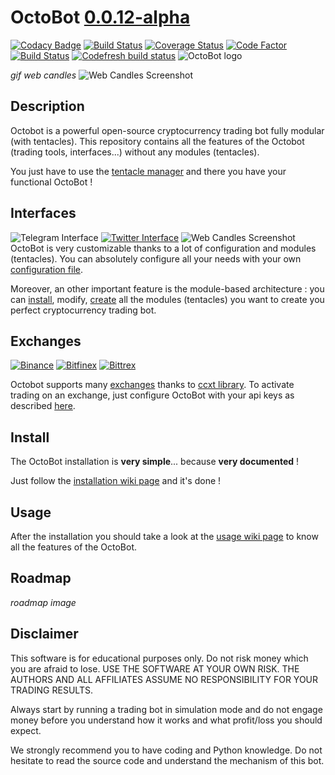 # OctoBot [0.0.12-alpha](https://github.com/Drakkar-Software/OctoBot/tree/dev/docs/CHANGELOG.md)
[![Codacy Badge](https://api.codacy.com/project/badge/Grade/c83a127c42ba4a389ca86a92fba7c53c)](https://www.codacy.com/app/paul.bouquet/OctoBot?utm_source=github.com&amp;utm_medium=referral&amp;utm_content=Drakkar-Software/OctoBot&amp;utm_campaign=Badge_Grade) [![Build Status](https://api.travis-ci.org/Drakkar-Software/OctoBot.svg?branch=dev)](https://travis-ci.org/Drakkar-Software/OctoBot) [![Coverage Status](https://coveralls.io/repos/github/Drakkar-Software/OctoBot/badge.svg?branch=dev)](https://coveralls.io/github/Drakkar-Software/OctoBot?branch=dev) [![Code Factor](https://www.codefactor.io/repository/github/Drakkar-Software/OctoBot/badge)](https://www.codefactor.io/repository/github/Drakkar-Software/OctoBot/overview/dev) [![Build Status](https://semaphoreci.com/api/v1/herklos/octobot/branches/dev/shields_badge.svg)](https://semaphoreci.com/herklos/octobot) [![Codefresh build status]( https://g.codefresh.io/api/badges/build?repoOwner=Drakkar-Software&repoName=OctoBot&branch=dev&pipelineName=OctoBot&accountName=herklos_marketplace&type=cf-1)]( https://g.codefresh.io/repositories/Drakkar-Software/OctoBot/builds?filter=trigger:build;branch:dev;service:5b06a377435197b088b1757a~OctoBot)
![OctoBot logo](../assets/octopus.png)

*gif web candles*
![Web Candles Screenshot](../assets/web_candle_screenshot.png)
## Description
Octobot is a powerful open-source cryptocurrency trading bot fully modular (with tentacles). 
This repository contains all the features of the Octobot (trading tools, interfaces...) without any modules (tentacles).

You just have to use the [tentacle manager](https://github.com/Drakkar-Software/OctoBot/wiki/Tentacle-Manager) 
and there you have your functional OctoBot ! 

## Interfaces
![Telegram Interface](../assets/telegram-interface.png)
[![Twitter Interface](../assets/twitter-interface.png)](https://twitter.com/HerklosBotCrypt)
![Web Candles Screenshot]()
OctoBot is very customizable thanks to a lot of configuration and modules (tentacles).
You can absolutely configure all your needs with your own 
[configuration file](https://github.com/Drakkar-Software/OctoBot/wiki/Configuration).

Moreover, an other important feature is the module-based architecture : 
you can [install](https://github.com/Drakkar-Software/OctoBot/wiki/Tentacle-Manager), 
modify, [create]([wiki](https://github.com/Drakkar-Software/OctoBot/wiki/Customize-your-OctoBot))
all the modules (tentacles) you want to create you perfect cryptocurrency trading bot.

## Exchanges
[![Binance](../assets/binance-logo.png)](https://www.binance.com)
[![Bitfinex](../assets/bitfinex-logo.png)](https://www.bitfinex.com)
[![Bittrex](../assets/bittrex-logo.png)](https://bittrex.com)

Octobot supports many [exchanges](https://github.com/Drakkar-Software/OctoBot/wiki/Exchanges) thanks 
to [ccxt library](https://github.com/ccxt/ccxt). 
To activate trading on an exchange, 
just configure OctoBot with your api keys as described [here]((https://github.com/Drakkar-Software/OctoBot/wiki/Exchanges)).

## Install
The OctoBot installation is **very simple**... because **very documented** !

Just follow the [installation wiki page](https://github.com/Drakkar-Software/OctoBot/wiki/Installation) and it's done !

## Usage
After the installation you should take a look at the 
[usage wiki page](https://github.com/Drakkar-Software/OctoBot/wiki/Usage) to know all the features of the OctoBot.

## Roadmap
*roadmap image*

## Disclaimer
This software is for educational purposes only. Do not risk money which 
you are afraid to lose. USE THE SOFTWARE AT YOUR OWN RISK. THE AUTHORS 
AND ALL AFFILIATES ASSUME NO RESPONSIBILITY FOR YOUR TRADING RESULTS. 

Always start by running a trading bot in simulation mode and do not engage money
before you understand how it works and what profit/loss you should
expect.

We strongly recommend you to have coding and Python knowledge. Do not 
hesitate to read the source code and understand the mechanism of this bot.

